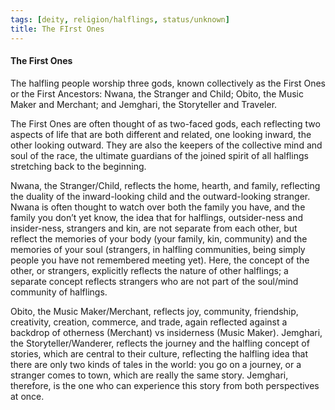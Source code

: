 ```yaml
---
tags: [deity, religion/halflings, status/unknown]
title: The FIrst Ones
---
```


#### The First Ones

The halfling people worship three gods, known collectively as the First Ones or the First Ancestors: Nwana, the Stranger and Child; Obito, the Music Maker and Merchant; and Jemghari, the Storyteller and Traveler. 

The First Ones are often thought of as two-faced gods, each reflecting two aspects of life that are both different and related, one looking inward, the other looking outward. They are also the keepers of the collective mind and soul of the race, the ultimate guardians of the joined spirit of all halflings stretching back to the beginning.

Nwana, the Stranger/Child, reflects the home, hearth, and family, reflecting the duality of the inward-looking child and the outward-looking stranger. Nwana is often thought to watch over both the family you have, and the family you don’t yet know, the idea that for halflings, outsider-ness and insider-ness, strangers and kin, are not separate from each other, but reflect the memories of your body (your family, kin, community) and the memories of your soul (strangers, in halfling communities, being simply people you have not remembered meeting yet). Here, the concept of the other, or strangers, explicitly reflects the nature of other halflings; a separate concept reflects strangers who are not part of the soul/mind community of halflings.  

Obito, the Music Maker/Merchant, reflects joy, community, friendship, creativity, creation, commerce, and trade, again reflected against a backdrop of otherness (Merchant) vs insiderness (Music Maker). Jemghari, the Storyteller/Wanderer, reflects the journey and the halfling concept of stories, which are central to their culture, reflecting the halfling idea that there are only two kinds of tales in the world: you go on a journey, or a stranger comes to town, which are really the same story. Jemghari, therefore, is the one who can experience this story from both perspectives at once.

